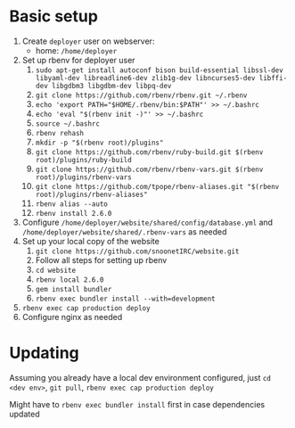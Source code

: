 # Basic setup
1. Create `deployer` user on webserver:
    - home: `/home/deployer`
2. Set up rbenv for deployer user
    1. `sudo apt-get install autoconf bison build-essential libssl-dev libyaml-dev libreadline6-dev zlib1g-dev libncurses5-dev libffi-dev libgdbm3 libgdbm-dev libpq-dev`
    2. `git clone https://github.com/rbenv/rbenv.git ~/.rbenv`
    3. `echo 'export PATH="$HOME/.rbenv/bin:$PATH"' >> ~/.bashrc`
    4. `echo 'eval "$(rbenv init -)"' >> ~/.bashrc`
    5. `source ~/.bashrc`
    6. `rbenv rehash`
    7. `mkdir -p "$(rbenv root)/plugins"`
    8. `git clone https://github.com/rbenv/ruby-build.git $(rbenv root)/plugins/ruby-build`
    9. `git clone https://github.com/rbenv/rbenv-vars.git $(rbenv root)/plugins/rbenv-vars`
    10. `git clone https://github.com/tpope/rbenv-aliases.git "$(rbenv root)/plugins/rbenv-aliases"`
    11. `rbenv alias --auto`
    12. `rbenv install 2.6.0`
3. Configure `/home/deployer/website/shared/config/database.yml` and `/home/deployer/website/shared/.rbenv-vars` as needed
4. Set up your local copy of the website
    1. `git clone https://github.com/snoonetIRC/website.git`
    2. Follow all steps for setting up rbenv
    3. `cd website`
    4. `rbenv local 2.6.0`
    5. `gem install bundler`
    6. `rbenv exec bundler install --with=development`
5. `rbenv exec cap production deploy`
6. Configure nginx as needed

# Updating
Assuming you already have a local dev environment configured, just `cd <dev env>`, `git pull`, `rbenv exec cap production deploy`

Might have to `rbenv exec bundler install` first in case dependencies updated
